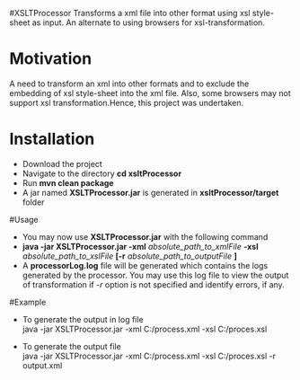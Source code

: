 #XSLTProcessor
   Transforms a xml file into other format using xsl style-sheet as input. An alternate to using browsers for xsl-transformation.
 	
# Motivation
   A need to transform an xml into other formats and to exclude the embedding of xsl style-sheet into the xml file.
   Also, some browsers may not support xsl transformation.Hence, this project was undertaken.    
   
# Installation
   * Download the project 
   * Navigate to the directory **cd xsltProcessor**
   * Run **mvn clean package**
   * A jar named **XSLTProcessor.jar** is generated in **xsltProcessor/target** folder
   
#Usage
   * You may now use **XSLTProcessor.jar** with the following command <br />
   * **java -jar XSLTProcessor.jar -xml** *absolute_path_to_xmlFile* **-xsl** *absolute_path_to_xslFile* **[-r** *absolute_path_to_outputFile* **]** 
   * A **processorLog.log** file will be generated which contains the logs generated by the processor. You may use this log file to view the output of transformation if *-r* option is not specified and identify errors, if any.
   
#Example
  * To generate the output in log file <br/>
        java -jar XSLTProcessor.jar -xml C:/process.xml -xsl C:/proces.xsl
   
  * To generate the output file <br/>
  	    java -jar XSLTProcessor.jar -xml C:/process.xml -xsl C:/proces.xsl -r output.xml
    
    